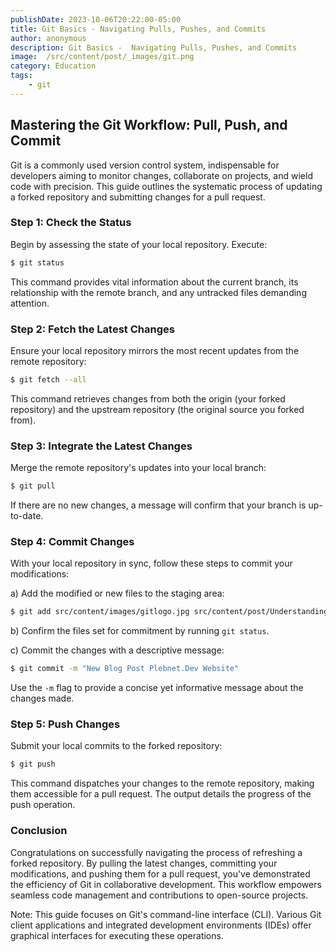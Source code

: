 ```yaml
---
publishDate: 2023-10-06T20:22:00-05:00
title: Git Basics - Navigating Pulls, Pushes, and Commits
author: anonymous
description: Git Basics -  Navigating Pulls, Pushes, and Commits
image:  /src/content/post/_images/git.png
category: Education
tags:
    - git
---
```


## Mastering the Git Workflow: Pull, Push, and Commit

Git is a commonly used version control system, indispensable for developers aiming to monitor changes, collaborate on projects, and wield code with precision. This guide outlines the systematic process of updating a forked repository and submitting changes for a pull request.

### Step 1: Check the Status

Begin by assessing the state of your local repository. Execute:

```bash
$ git status
```

This command provides vital information about the current branch, its relationship with the remote branch, and any untracked files demanding attention.

### Step 2: Fetch the Latest Changes

Ensure your local repository mirrors the most recent updates from the remote repository:

```bash
$ git fetch --all
```

This command retrieves changes from both the origin (your forked repository) and the upstream repository (the original source you forked from).

### Step 3: Integrate the Latest Changes

Merge the remote repository's updates into your local branch:

```bash
$ git pull
```

If there are no new changes, a message will confirm that your branch is up-to-date.

### Step 4: Commit Changes

With your local repository in sync, follow these steps to commit your modifications:

a) Add the modified or new files to the staging area:

```bash
$ git add src/content/images/gitlogo.jpg src/content/post/Understanding_the_Git_Push_Process.md
```

b) Confirm the files set for commitment by running `git status`.

c) Commit the changes with a descriptive message:

```bash
$ git commit -m "New Blog Post Plebnet.Dev Website"
```

Use the `-m` flag to provide a concise yet informative message about the changes made.

### Step 5: Push Changes

Submit your local commits to the forked repository:

```bash
$ git push
```

This command dispatches your changes to the remote repository, making them accessible for a pull request. The output details the progress of the push operation.

### Conclusion

Congratulations on successfully navigating the process of refreshing a forked repository. By pulling the latest changes, committing your modifications, and pushing them for a pull request, you've demonstrated the efficiency of Git in collaborative development. This workflow empowers seamless code management and contributions to open-source projects.

Note: This guide focuses on Git's command-line interface (CLI). Various Git client applications and integrated development environments (IDEs) offer graphical interfaces for executing these operations.